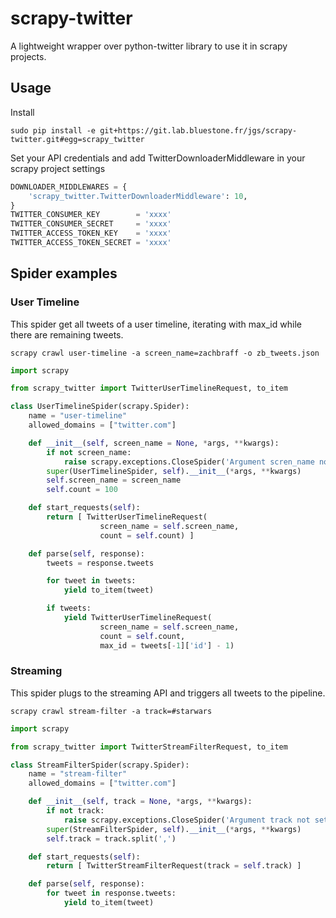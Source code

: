 # scrapy-twitter

A lightweight wrapper over python-twitter library to use it in scrapy projects.

## Usage

Install

    sudo pip install -e git+https://git.lab.bluestone.fr/jgs/scrapy-twitter.git#egg=scrapy_twitter

Set your API credentials and add TwitterDownloaderMiddleware in your scrapy project settings

```python
DOWNLOADER_MIDDLEWARES = { 
    'scrapy_twitter.TwitterDownloaderMiddleware': 10,
}
TWITTER_CONSUMER_KEY        = 'xxxx'
TWITTER_CONSUMER_SECRET     = 'xxxx'
TWITTER_ACCESS_TOKEN_KEY    = 'xxxx'
TWITTER_ACCESS_TOKEN_SECRET = 'xxxx'
```

## Spider examples


### User Timeline

This spider get all tweets of a user timeline, iterating with max_id while there are remaining tweets.

    scrapy crawl user-timeline -a screen_name=zachbraff -o zb_tweets.json

```python
import scrapy

from scrapy_twitter import TwitterUserTimelineRequest, to_item

class UserTimelineSpider(scrapy.Spider):
    name = "user-timeline"
    allowed_domains = ["twitter.com"]

    def __init__(self, screen_name = None, *args, **kwargs):
        if not screen_name:
            raise scrapy.exceptions.CloseSpider('Argument scren_name not set.')
        super(UserTimelineSpider, self).__init__(*args, **kwargs)
        self.screen_name = screen_name
        self.count = 100

    def start_requests(self):
        return [ TwitterUserTimelineRequest(
                    screen_name = self.screen_name, 
                    count = self.count) ]

    def parse(self, response):
        tweets = response.tweets

        for tweet in tweets:
            yield to_item(tweet)

        if tweets:
            yield TwitterUserTimelineRequest(
                    screen_name = self.screen_name, 
                    count = self.count,
                    max_id = tweets[-1]['id'] - 1) 
```

### Streaming

This spider plugs to the streaming API and triggers all tweets to the pipeline.

    scrapy crawl stream-filter -a track=#starwars

```python
import scrapy

from scrapy_twitter import TwitterStreamFilterRequest, to_item

class StreamFilterSpider(scrapy.Spider):
    name = "stream-filter"
    allowed_domains = ["twitter.com"]

    def __init__(self, track = None, *args, **kwargs):
        if not track:
            raise scrapy.exceptions.CloseSpider('Argument track not set.')
        super(StreamFilterSpider, self).__init__(*args, **kwargs)
        self.track = track.split(',')

    def start_requests(self):
        return [ TwitterStreamFilterRequest(track = self.track) ]

    def parse(self, response):
        for tweet in response.tweets:
            yield to_item(tweet)
```
